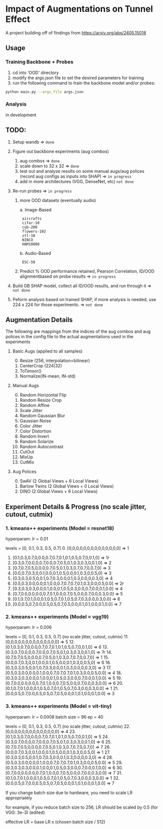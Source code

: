 # Impact of Augmentations on Tunnel Effect

A project building off of findings from https://arxiv.org/abs/2405.15018

Usage
-------------

### Training Backbone + Probes

1. cd into 'OOD' directory
2. modify the args.json file to set the desired parameters for training
3. run the following command to train the backbone model and/or probes:
```bash
python main.py --args_file args.json
```

### Analysis
in development

## TODO:

1. Setup wandb => `done`
2. Figure out backbone experiments (aug combos)

    1. aug combos => `done`
    3. scale down to 32 x 32 => `done`
    4. test out and analyze results on some manual augs/aug polices (record aug configs as inputs into SHAP) => `in progress`
    5. add in more architectures (VGG, DenseNet, etc) `not done`

3. Re-run probes => `in progress`

    1. more OOD datasets (eventually audio)
        
        a. Image-Based
            
            aircrafts
            cifar-10
            cub-200
            flowers-102
            stl-10
            NINCO
            HAM10000

        b. Audio-Based
            
            ESC-50


    2. Predict % OOD performance retained, Pearson Correlation, ID/OOD alignmentbased on probe results => `in progress`

4. Build GB SHAP model, collect all ID/OOD results, and run through it => `not done`
5. Peform analysis based on trained SHAP, if more analysis is needed, use 224 x 224 for those experiments. => `not done`


## Augmentation Details

The following are mappings from the indices of the aug combos and aug polices in the config file to the actual augmentations used in the experiments

1. Basic Augs (applied to all samples)

    0. Resize (256, interpolation=bilinear)
    1. CenterCrop (224|32)
    2. ToTensor()
    3. Normalize(IN-mean, IN-std)

2. Manual Augs
    
    0. Random Horizontal Flip
    1. Random Resize Crop 
    2. Random Affine 
    3. Scale Jitter 
    4. Random Gaussian Blur
    5. Gaussian Noise 
    6. Color Jitter 
    7. Color Distortion 
    8. Random Invert 
    9. Random Solarize
    10. Random Autocontrast
    11. CutOut 
    12. MixUp 
    13. CutMix

3. Aug Polices

    0. SwAV (2 Global Views + 6 Local Views)
    1. Barlow Twins (2 Global Views + 0 Local Views)
    2. DINO (2 Global Views + 6 Local Views)


## Experiment Details & Progress (no scale jitter, cutout, cutmix)

### 1. kmeans++ experiments (Model = resnet18)

hyperparam:
lr = 0.01

levels = [0, 0.1, 0.3, 0.5, 0.7] 
0. [0,0,0,0,0,0,0,0,0,0,0,0,0,0] => 1
1. [0.1,0.3,0.7,0,0.0,0.7,0.7,0.1,0.1,0.5,0.7,0,0.1,0] => 1r
2. [0.3,0.7,0.0,0,0.7,0.0,0.7,0.5,0.1,0.3,0.3,0,0.1,0] => 2
3. [0.7,0.7,0.5,0,0.0,0.7,0.5,0.1,0.3,0.7,0.7,0,0.7,0] => 3
4. [0.0,0.7,0.3,0,0.1,0.0,0.1,0.5,0.0,0.1,0.3,0,0.5,0] => 3
5. [0.3,0.3,0.5,0,0.1,0.7,0.3,0.0,0.1,0.3,0.0,0,0.3,0] => 4
6. [0.5,0.3,0.0,0.0,0.1,0.0,0.7,0.7,0.7,0.1,0.3,0.0,0.5,0.0] => 2r
7. [0.3,0.3,0.3,0.0,0.1,0.0,0.1,0.5,0.3,0.0,0.7,0.0,0.1,0.0] => 4
8. [0.7,0.0,0.0,0.0,0.7,0.1,0.0,0.7,0.5,0.0,0.7,0.0,0.3,0.0] => 5
9. [0.1,0.7,0.1,0.0,0.1,0.5,0.7,0.1,0.5,0.7,0.3,0.0,0.3,0.0] => 6
10. [0.0,0.5,0.7,0.0,0.5,0.5,0.7,0.5,0.0,0.1,0.1,0.0,0.1,0.0] => 7

### 2. kmeans++ experiments (Model = vgg19)

hyperparam:
lr = 0.006

levels = [0, 0.1, 0.3, 0.5, 0.7] (no scale jitter, cutout, cutmix)
11. [0,0,0,0,0,0,0,0,0,0,0,0,0,0] => 5
12. [0.1,0.3,0.7,0,0.0,0.7,0.7,0.1,0.1,0.5,0.7,0,0.1,0] => 6
13. [0.3,0.7,0.0,0,0.7,0.0,0.7,0.5,0.1,0.3,0.3,0,0.1,0] => 7r
14. [0.7,0.7,0.5,0,0.0,0.7,0.5,0.1,0.3,0.7,0.7,0,0.7,0] => 1
15. [0.0,0.7,0.3,0,0.1,0.0,0.1,0.5,0.0,0.1,0.3,0,0.5,0] => 6
16. [0.3,0.3,0.5,0,0.1,0.7,0.3,0.0,0.1,0.3,0.0,0,0.3,0] => 3
17. [0.5,0.3,0.0,0.0,0.1,0.0,0.7,0.7,0.7,0.1,0.3,0.0,0.5,0.0] => 4
18. [0.3,0.3,0.3,0.0,0.1,0.0,0.1,0.5,0.3,0.0,0.7,0.0,0.1,0.0] => 5
19. [0.7,0.0,0.0,0.0,0.7,0.1,0.0,0.7,0.5,0.0,0.7,0.0,0.3,0.0] => 6
20. [0.1,0.7,0.1,0.0,0.1,0.5,0.7,0.1,0.5,0.7,0.3,0.0,0.3,0.0] => 1
21. [0.0,0.5,0.7,0.0,0.5,0.5,0.7,0.5,0.0,0.1,0.1,0.0,0.1,0.0] => 3

### 3. kmeans++ experiments (Model = vit-tiny)

hyperparam:
lr = 0.0008
batch size = 96
ep = 40

levels = [0, 0.1, 0.3, 0.5, 0.7] (no scale jitter, cutout, cutmix)
22. [0,0,0,0,0,0,0,0,0,0,0,0,0,0] => 4
23. [0.1,0.3,0.7,0,0.0,0.7,0.7,0.1,0.1,0.5,0.7,0,0.1,0] => 5
24. [0.3,0.7,0.0,0,0.7,0.0,0.7,0.5,0.1,0.3,0.3,0,0.1,0] => 6
25. [0.7,0.7,0.5,0,0.0,0.7,0.5,0.1,0.3,0.7,0.7,0,0.7,0] => 7
26. [0.0,0.7,0.3,0,0.1,0.0,0.1,0.5,0.0,0.1,0.3,0,0.5,0] => 1
27. [0.3,0.3,0.5,0,0.1,0.7,0.3,0.0,0.1,0.3,0.0,0,0.3,0] => 4
28. [0.5,0.3,0.0,0.0,0.1,0.0,0.7,0.7,0.7,0.1,0.3,0.0,0.5,0.0] => 5
29. [0.3,0.3,0.3,0.0,0.1,0.0,0.1,0.5,0.3,0.0,0.7,0.0,0.1,0.0] => 6
30. [0.7,0.0,0.0,0.0,0.7,0.1,0.0,0.7,0.5,0.0,0.7,0.0,0.3,0.0] => 7
31. [0.1,0.7,0.1,0.0,0.1,0.5,0.7,0.1,0.5,0.7,0.3,0.0,0.3,0.0] => 1
32. [0.0,0.5,0.7,0.0,0.5,0.5,0.7,0.5,0.0,0.1,0.1,0.0,0.1,0.0] => 7



If you change batch size due to hardware, you need to scale LR appropriately

for example, if you reduce batch size to 256, LR should be scaled by 0.5 (for VGG: 3e-3) (edited) 

effective LR = base LR x (chosen batch size / 512)